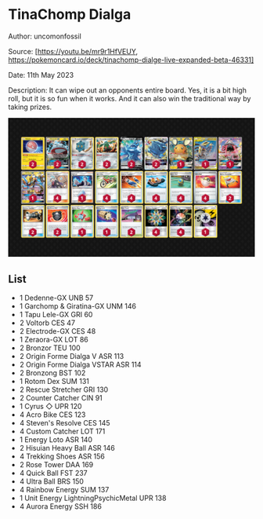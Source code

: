 # TinaChomp Dialga

Author: uncomonfossil

Source: [https://youtu.be/mr9r1HfVEUY, https://pokemoncard.io/deck/tinachomp-dialge-live-expanded-beta-46331]

Date: 11th May 2023

Description: It can wipe out an opponents entire board. Yes, it is a bit high roll, but it is so fun when it works. And it can also win the traditional way by taking prizes.

![decklist](../../images/SVI/TinaChomp%20Dialga/1-%20TinaChomp%20Dialga.png)

## List

* 1 Dedenne-GX UNB 57
* 1 Garchomp & Giratina-GX UNM 146
* 1 Tapu Lele-GX GRI 60
* 2 Voltorb CES 47
* 2 Electrode-GX CES 48
* 1 Zeraora-GX LOT 86
* 2 Bronzor TEU 100
* 2 Origin Forme Dialga V ASR 113
* 2 Origin Forme Dialga VSTAR ASR 114
* 2 Bronzong BST 102
* 1 Rotom Dex SUM 131
* 2 Rescue Stretcher GRI 130
* 2 Counter Catcher CIN 91
* 1 Cyrus ◇ UPR 120
* 4 Acro Bike CES 123
* 4 Steven's Resolve CES 145
* 4 Custom Catcher LOT 171
* 1 Energy Loto ASR 140
* 2 Hisuian Heavy Ball ASR 146
* 4 Trekking Shoes ASR 156
* 2 Rose Tower DAA 169
* 4 Quick Ball FST 237
* 4 Ultra Ball BRS 150
* 4 Rainbow Energy SUM 137
* 1 Unit Energy LightningPsychicMetal UPR 138
* 4 Aurora Energy SSH 186

